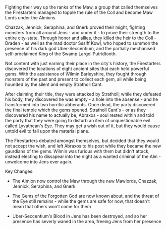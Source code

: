 Fighting their way up the ranks of the Maw, a group that called themselves the Firestarters managed to topple the rule of the Coll and become Maw Lords under the Almions. 

Chazzak, Jennick, Seraphina, and Gnerk proved their might, fighting monsters from all around Jens - and under it - to prove their strength to the entire city-state. Through honor and allies, they killed the heir to the Coll - Draden - as well as the mad doctor Sssiff Kowl, who hoped to summon the presence of his dark god Uber-Seccentium, and the partially mechanised self-proclaimed King of the Swamp Largol Putridtooth.

Not content with just earning their place in the city's history, the Firestarters discovered the locations of eight ancient sites that each held powerful gems. With the assistence of Wilmin Barleyshire, they fought through monsters of the past and present to collect each gem, all while being hounded by the silent and empty Stratholl Cant. 

After claiming their title, they were attacked by Stratholl; while they defeated his body, they discovered he was empty - a hole into the absense - and he transformed into two horrific abberants. Once dead, the party discovered the final temple which the gems opened. Stratholl Cant's - or as they discovered his name to actually be, Abraxos - soul rested within and told the party that they were going to disturb an item of unquestionable evil called Lyvathean's Eye. They may get a wish out of it, but they would cause untold evil to fall upon the material plane.

The Firestarters debated amongst themselves, but decided that they would not accept the wish, and left Abraxos to his post while they became the new gaurdians of the gems. Wilmin was furious with them but didn't attack, instead electing to dissapear into the night as a wanted criminal of the Alm - unwelcome into Jens ever again.

Key Changes:

  - The Almion now control the Maw through the new Mawlords, Chazzak, Jennick, Seraphina, and Gnerk
    
  - The Gems of the Forgotten God are now known about, and the threat of the Eye still remains - while the gems are safe for now, that doesn't mean that others won't come for them
    
  - Uber-Seccentium's Blood in Jens has been destroyed, and so her presence has severly waned in the area, freeing Jens from her presence
